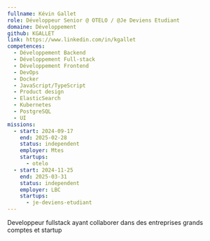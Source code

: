 ```yaml
---
fullname: Kévin Gallet
role: Développeur Senior @ OTELO / @Je Deviens Etudiant
domaine: Développement
github: KGALLET
link: https://www.linkedin.com/in/kgallet
competences:
  - Développement Backend
  - Développement Full-stack
  - Développement Frontend
  - DevOps
  - Docker
  - JavaScript/TypeScript
  - Product design
  - ElasticSearch
  - Kubernetes
  - PostgreSQL
  - UI
missions:
  - start: 2024-09-17
    end: 2025-02-28
    status: independent
    employer: Mtes
    startups:
      - otelo
  - start: 2024-11-25
    end: 2025-03-31
    status: independent
    employer: LBC
    startups:
      - je-deviens-etudiant
---
```

Developpeur fullstack ayant collaborer dans des entreprises grands comptes et startup